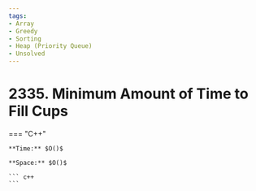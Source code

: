 ```yaml
---
tags:
- Array
- Greedy
- Sorting
- Heap (Priority Queue)
- Unsolved
---
```



# 2335. Minimum Amount of Time to Fill Cups

=== "C++"

    **Time:** $O()$

    **Space:** $O()$

    ``` c++
    ```